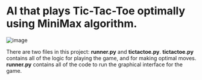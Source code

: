 # AI that plays Tic-Tac-Toe optimally using MiniMax algorithm.
![image](https://github.com/abdeldayem02/cs50ai-week0-tictactoe/assets/126143101/a2ef31b8-6a99-4ae5-821d-7e31ed21f6ba)

There are two files in this project: **runner.py** and **tictactoe.py**. **tictactoe.py** contains all of the logic for playing the game, and for making optimal moves. **runner.py** contains all of the code to run the graphical interface for the game.

